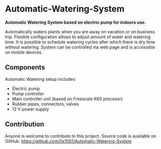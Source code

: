 Automatic-Watering-System
=========================

**Automatic Watering System based on electric pump for indoors use.**

Automatically waters plants when you are away on vacation or on business trip.
Flexible configuration allows to adjust amount of water and watering time.
It is possible to schedule watering cycles after which there is dry time without watering.
System can be controlled via web page and is accessible on mobile devices.

Components
----------

Automatic Watering setup includes:

- Electric pump
- Pump controller
- Main controller unit (based on Freescale K60 procesor)
- Rubber pipes, connectors, valves
- 12 V power supply

Contribution
------------
Anyone is welcome to contribute to this project. Source code is available on GitHub.
https://github.com/0x1001/Automatic-Watering-System

